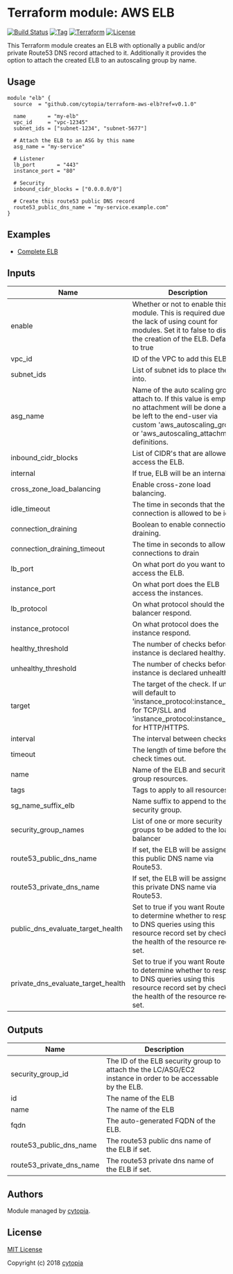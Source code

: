 # Terraform module: AWS ELB

[![Build Status](https://travis-ci.org/cytopia/terraform-aws-elb.svg?branch=master)](https://travis-ci.org/cytopia/terraform-aws-elb)
[![Tag](https://img.shields.io/github/tag/cytopia/terraform-aws-elb.svg)](https://github.com/cytopia/terraform-aws-elb/releases)
[![Terraform](https://img.shields.io/badge/Terraform--registry-aws--elb-brightgreen.svg)](https://registry.terraform.io/modules/cytopia/elb/aws/)
[![License](https://img.shields.io/badge/license-MIT-blue.svg)](https://opensource.org/licenses/MIT)

This Terraform module creates an ELB with optionally a public and/or private Route53 DNS record attached to it.
Additionally it provides the option to attach the created ELB to an autoscaling group by name.

## Usage

```hcl
module "elb" {
  source  = "github.com/cytopia/terraform-aws-elb?ref=v0.1.0"

  name       = "my-elb"
  vpc_id     = "vpc-12345"
  subnet_ids = ["subnet-1234", "subnet-5677"]

  # Attach the ELB to an ASG by this name
  asg_name = "my-service"

  # Listener
  lb_port       = "443"
  instance_port = "80"

  # Security
  inbound_cidr_blocks = ["0.0.0.0/0"]

  # Create this route53 public DNS record
  route53_public_dns_name = "my-service.example.com"
}
```

## Examples

* [Complete ELB](examples/complete/)

## Inputs

| Name | Description | Type | Default | Required |
|------|-------------|:----:|:-----:|:-----:|
| enable | Whether or not to enable this module. This is required due to the lack of using count for modules. Set it to false to disable the creation of the ELB. Defaults to true | string | `"true"` | no |
| vpc\_id | ID of the VPC to add this ELB to. | string | n/a | yes |
| subnet\_ids | List of subnet ids to place the ELB into. | list | n/a | yes |
| asg\_name | Name of the auto scaling group to attach to. If this value is empty, no attachment will be done and is be left to the end-user via custom 'aws_autoscaling_group' or 'aws_autoscaling_attachment' definitions. | string | `""` | no |
| inbound\_cidr\_blocks | List of CIDR's that are allowed to access the ELB. | list | n/a | yes |
| internal | If true, ELB will be an internal ELB. | string | `"false"` | no |
| cross\_zone\_load\_balancing | Enable cross-zone load balancing. | string | `"true"` | no |
| idle\_timeout | The time in seconds that the connection is allowed to be idle. | string | `"60"` | no |
| connection\_draining | Boolean to enable connection draining. | string | `"false"` | no |
| connection\_draining\_timeout | The time in seconds to allow for connections to drain | string | `"300"` | no |
| lb\_port | On what port do you want to access the ELB. | string | n/a | yes |
| instance\_port | On what port does the ELB access the instances. | string | n/a | yes |
| lb\_protocol | On what protocol should the load balancer respond. | string | `"TCP"` | no |
| instance\_protocol | On what protocol does the instance respond. | string | `"TCP"` | no |
| healthy\_threshold | The number of checks before the instance is declared healthy. | string | `"10"` | no |
| unhealthy\_threshold | The number of checks before the instance is declared unhealthy. | string | `"2"` | no |
| target | The target of the check. If unset, will default to 'instance_protocol:instance_port' for TCP/SLL and 'instance_protocol:instance_port/' for HTTP/HTTPS. | string | `""` | no |
| interval | The interval between checks. | string | `"30"` | no |
| timeout | The length of time before the check times out. | string | `"5"` | no |
| name | Name of the ELB and security group resources. | string | n/a | yes |
| tags | Tags to apply to all resources. | map | `<map>` | no |
| sg\_name\_suffix\_elb | Name suffix to append to the ELB security group. | string | `"-elb"` | no |
| security\_group\_names | List of one or more security groups to be added to the load balancer | list(string) | `[]` | no |
| route53\_public\_dns\_name | If set, the ELB will be assigned this public DNS name via Route53. | string | `""` | no |
| route53\_private\_dns\_name | If set, the ELB will be assigned this private DNS name via Route53. | string | `""` | no |
| public\_dns\_evaluate\_target\_health | Set to true if you want Route 53 to determine whether to respond to DNS queries using this resource record set by checking the health of the resource record set. | string | `"true"` | no |
| private\_dns\_evaluate\_target\_health | Set to true if you want Route 53 to determine whether to respond to DNS queries using this resource record set by checking the health of the resource record set. | string | `"true"` | no |

## Outputs

| Name | Description |
|------|-------------|
| security\_group\_id | The ID of the ELB security group to attach the the LC/ASG/EC2 instance in order to be accessable by the ELB. |
| id | The name of the ELB |
| name | The name of the ELB |
| fqdn | The auto-generated FQDN of the ELB. |
| route53\_public\_dns\_name | The route53 public dns name of the ELB if set. |
| route53\_private\_dns\_name | The route53 private dns name of the ELB if set. |

## Authors

Module managed by [cytopia](https://github.com/cytopia).

## License

[MIT License](LICENSE)

Copyright (c) 2018 [cytopia](https://github.com/cytopia)

